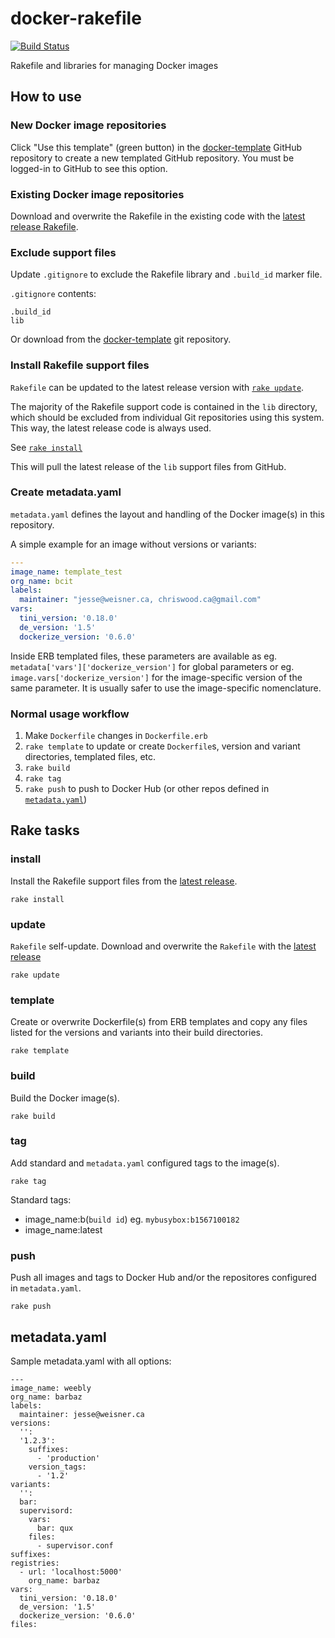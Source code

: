 # docker-rakefile
[![Build Status](https://travis-ci.org/itsbcit/docker-rakefile.svg?branch=master)](https://travis-ci.org/itsbcit/docker-rakefile)

Rakefile and libraries for managing Docker images

## How to use
### New Docker image repositories
Click "Use this template" (green button) in the [docker-template](https://github.com/itsbcit/docker-template) GitHub repository to create a new templated GitHub repository. You must be logged-in to GitHub to see this option.

### Existing Docker image repositories
Download and overwrite the Rakefile in the existing code with the [latest release Rakefile](https://github.com/itsbcit/docker-rakefile/releases/latest/download/Rakefile).

### Exclude support files
Update `.gitignore` to exclude the Rakefile library and `.build_id` marker file.

`.gitignore` contents:
```
.build_id
lib
```
Or download from the [docker-template](https://github.com/itsbcit/docker-template/raw/master/.gitignore) git repository.

### Install Rakefile support files
`Rakefile` can be updated to the latest release version with [`rake update`](#update).

The majority of the Rakefile support code is contained in the `lib` directory, which should be excluded from individual Git repositories using this system. This way, the latest release code is always used.

See [`rake install`](#install)

This will pull the latest release of the `lib` support files from GitHub.

### Create metadata.yaml
`metadata.yaml` defines the layout and handling of the Docker image(s) in this repository.

A simple example for an image without versions or variants:
```yaml
---
image_name: template_test
org_name: bcit
labels:
  maintainer: "jesse@weisner.ca, chriswood.ca@gmail.com"
vars:
  tini_version: '0.18.0'
  de_version: '1.5'
  dockerize_version: '0.6.0'
```

Inside ERB templated files, these parameters are available as eg. `metadata['vars']['dockerize_version']` for global parameters or eg. `image.vars['dockerize_version']` for the image-specific version of the same parameter. It is usually safer to use the image-specific nomenclature.

### Normal usage workflow

1. Make `Dockerfile` changes in `Dockerfile.erb`
2. `rake template` to update or create `Dockerfile`s, version and variant directories, templated files, etc.
3. `rake build`
4. `rake tag`
5. `rake push` to push to Docker Hub (or other repos defined in [`metadata.yaml`](#create-metadatayaml))

## Rake tasks
### install
Install the Rakefile support files from the [latest release](https://github.com/itsbcit/docker-rakefile/releases/latest).

`rake install`

### update
`Rakefile` self-update. Download and overwrite the `Rakefile` with the [latest release](https://github.com/itsbcit/docker-rakefile/releases/latest/download/Rakefile)

`rake update`

### template
Create or overwrite Dockerfile(s) from ERB templates and copy any files listed for the versions and variants into their build directories.

`rake template`

### build
Build the Docker image(s).

`rake build`

### tag
Add standard and `metadata.yaml` configured tags to the image(s).

`rake tag`

Standard tags:
* image_name:b(`build id`) eg. `mybusybox:b1567100182`
* image_name:latest

### push
Push all images and tags to Docker Hub and/or the repositores configured in `metadata.yaml`.

`rake push`

## metadata.yaml
Sample metadata.yaml with all options:

```
---
image_name: weebly
org_name: barbaz
labels:
  maintainer: jesse@weisner.ca
versions:
  '':
  '1.2.3':
    suffixes:
      - 'production'
    version_tags:
      - '1.2'
variants:
  '':
  bar:
  supervisord:
    vars:
      bar: qux
    files:
      - supervisor.conf
suffixes:
registries:
  - url: 'localhost:5000'
    org_name: barbaz
vars:
  tini_version: '0.18.0'
  de_version: '1.5'
  dockerize_version: '0.6.0'
files:
```
